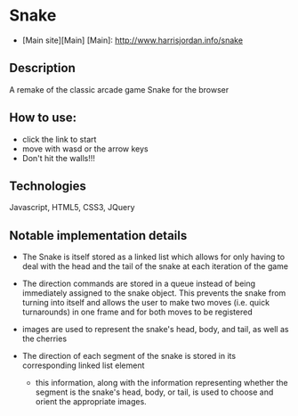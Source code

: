 # Snake 

* [Main site][Main]
[Main]: http://www.harrisjordan.info/snake
## Description
A remake of the classic arcade game Snake for the browser

## How to use:
- click the link to start
- move with wasd or the arrow keys
- Don't hit the walls!!!

## Technologies
Javascript, HTML5, CSS3, JQuery

## Notable implementation details
- The Snake is itself stored as a linked list which allows for only having to deal with the head and the tail of the snake at each iteration of the game

- The direction commands are stored in a queue instead of being immediately assigned to the snake object. This prevents the snake from turning into itself and allows the user to make two moves (i.e. quick turnarounds) in one frame and for both moves to be registered

- images are used to represent the snake's head, body, and tail, as well as the cherries

- The direction of each segment of the snake is stored in its corresponding linked list element
  - this information, along with the information representing whether the segment is the snake's head, body, or tail, is used to choose and orient the appropriate images.

